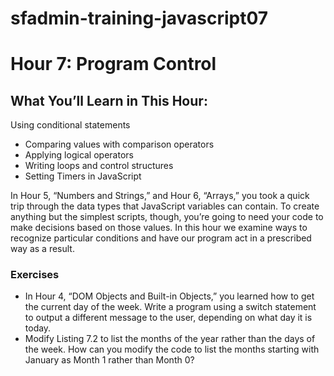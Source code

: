 # sfadmin-training-javascript07

# Hour 7: Program Control
## What You’ll Learn in This Hour:

Using conditional statements
* Comparing values with comparison operators
* Applying logical operators
* Writing loops and control structures
* Setting Timers in JavaScript

In Hour 5, “Numbers and Strings,” and Hour 6, “Arrays,” you took a quick trip
through the data types that JavaScript variables can contain. To create anything
but the simplest scripts, though, you’re going to need your code to make
decisions based on those values. In this hour we examine ways to recognize
particular conditions and have our program act in a prescribed way as a result.

### Exercises
* In Hour 4, “DOM Objects and Built-in Objects,” you learned how to get the
current day of the week. Write a program using a switch statement to output a
different message to the user, depending on what day it is today.
* Modify Listing 7.2 to list the months of the year rather than the days of the
week. How can you modify the code to list the months starting with January as
Month 1 rather than Month 0?
